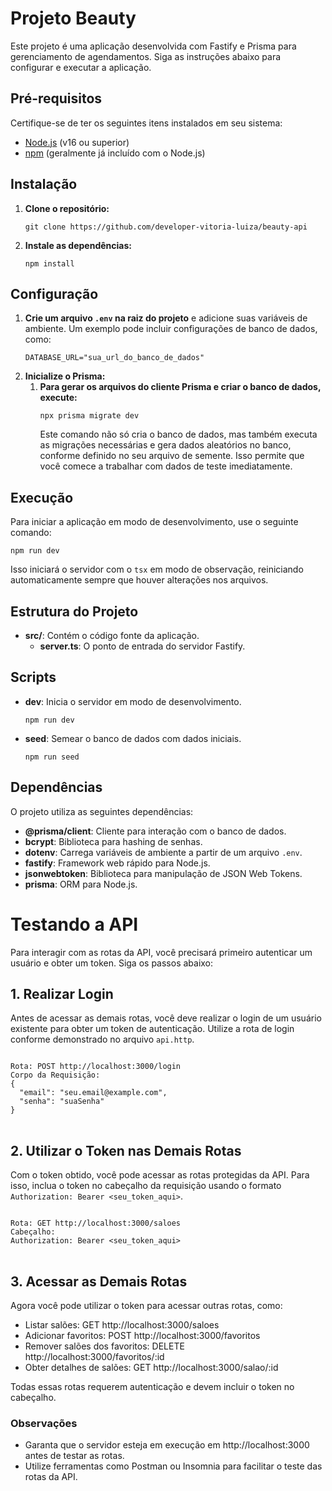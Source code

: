 <h1> Projeto Beauty</h1>
<p>Este projeto é uma aplicação desenvolvida com Fastify e Prisma para gerenciamento de agendamentos. Siga as instruções abaixo para configurar e executar a aplicação.</p>

<h2>Pré-requisitos</h2>
<p>Certifique-se de ter os seguintes itens instalados em seu sistema:</p>
<ul>
    <li><a href="https://nodejs.org/">Node.js</a> (v16 ou superior)</li>
    <li><a href="https://www.npmjs.com/">npm</a> (geralmente já incluído com o Node.js)</li>
</ul>

<h2>Instalação</h2>
<ol>
    <li>
        <strong>Clone o repositório:</strong>
        <pre><code>git clone https://github.com/developer-vitoria-luiza/beauty-api</code></pre>
    </li>
    <li>
        <strong>Instale as dependências:</strong>
        <pre><code>npm install</code></pre>
    </li>
</ol>

<h2>Configuração</h2>
<ol>
    <li>
        <strong>Crie um arquivo <code>.env</code> na raiz do projeto</strong> e adicione suas variáveis de ambiente. Um exemplo pode incluir configurações de banco de dados, como:
        <pre><code>DATABASE_URL="sua_url_do_banco_de_dados"</code></pre>
    </li>
    <li>
        <strong>Inicialize o Prisma:</strong>
        <ol>
        <li>
        <strong>Para gerar os arquivos do cliente Prisma e criar o banco de dados, execute:</strong>
        <pre><code>npx prisma migrate dev</code></pre>
        <p>Este comando não só cria o banco de dados, mas também executa as migrações necessárias e gera dados aleatórios no banco, conforme definido no seu arquivo de semente. Isso permite que você comece a trabalhar com dados de teste imediatamente.</p>
     </li>
        </ol>
    </li>
</ol>

<h2>Execução</h2>
<p>Para iniciar a aplicação em modo de desenvolvimento, use o seguinte comando:</p>
<pre><code>npm run dev</code></pre>
<p>Isso iniciará o servidor com o <code>tsx</code> em modo de observação, reiniciando automaticamente sempre que houver alterações nos arquivos.</p>

<h2>Estrutura do Projeto</h2>
<ul>
    <li><strong>src/</strong>: Contém o código fonte da aplicação.
        <ul>
            <li><strong>server.ts</strong>: O ponto de entrada do servidor Fastify.</li>
        </ul>
    </li>
</ul>

<h2>Scripts</h2>
<ul>
    <li><strong>dev</strong>: Inicia o servidor em modo de desenvolvimento.
        <pre><code>npm run dev</code></pre>
    </li>
    <li><strong>seed</strong>: Semear o banco de dados com dados iniciais.
        <pre><code>npm run seed</code></pre>
    </li>
</ul>

<h2>Dependências</h2>
<p>O projeto utiliza as seguintes dependências:</p>
<ul>
    <li><strong>@prisma/client</strong>: Cliente para interação com o banco de dados.</li>
    <li><strong>bcrypt</strong>: Biblioteca para hashing de senhas.</li>
    <li><strong>dotenv</strong>: Carrega variáveis de ambiente a partir de um arquivo <code>.env</code>.</li>
    <li><strong>fastify</strong>: Framework web rápido para Node.js.</li>
    <li><strong>jsonwebtoken</strong>: Biblioteca para manipulação de JSON Web Tokens.</li>
    <li><strong>prisma</strong>: ORM para Node.js.</li>
</ul>


<h1>Testando a API</h1>
<p>Para interagir com as rotas da API, você precisará primeiro autenticar um usuário e obter um token. Siga os passos abaixo:</p>

<h2>1. Realizar Login</h2>
<p>Antes de acessar as demais rotas, você deve realizar o login de um usuário existente para obter um token de autenticação. Utilize a rota de login conforme demonstrado no arquivo <code>api.http</code>.</p>
<pre>
<code>
Rota: POST http://localhost:3000/login
Corpo da Requisição:
{
  "email": "seu.email@example.com",
  "senha": "suaSenha"
}
</code>
</pre>

<h2>2. Utilizar o Token nas Demais Rotas</h2>
<p>Com o token obtido, você pode acessar as rotas protegidas da API. Para isso, inclua o token no cabeçalho da requisição usando o formato <code>Authorization: Bearer &lt;seu_token_aqui&gt;</code>.</p>
<pre>
<code>
Rota: GET http://localhost:3000/saloes
Cabeçalho: 
Authorization: Bearer &lt;seu_token_aqui&gt;
</code>
</pre>

<h2>3. Acessar as Demais Rotas</h2>
<p>Agora você pode utilizar o token para acessar outras rotas, como:</p>
<ul>
  <li>Listar salões: GET http://localhost:3000/saloes</li>
  <li>Adicionar favoritos: POST http://localhost:3000/favoritos</li>
  <li>Remover salões dos favoritos: DELETE http://localhost:3000/favoritos/:id</li>
  <li>Obter detalhes de salões: GET http://localhost:3000/salao/:id</li>
</ul>
<p>Todas essas rotas requerem autenticação e devem incluir o token no cabeçalho.</p>

<h3>Observações</h3>
<ul>
  <li>Garanta que o servidor esteja em execução em http://localhost:3000 antes de testar as rotas.</li>
  <li>Utilize ferramentas como Postman ou Insomnia para facilitar o teste das rotas da API.</li>
</ul>
